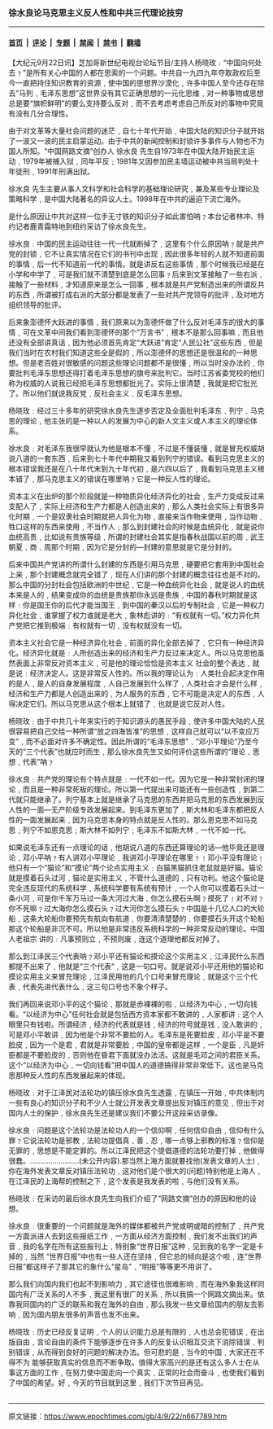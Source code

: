 ### 徐水良论马克思主义反人性和中共三代理论技穷

---

#### [首页](../../../..?n667789) &nbsp;|&nbsp; [评论](../../../../../epoch-comment?n667789) &nbsp;|&nbsp; [专题](../../../../../epoch-special?n667789) &nbsp;|&nbsp; [禁闻](../../../../../epoch-news?n667789) &nbsp;|&nbsp; [禁书](../../../../../books?n667789) &nbsp;|&nbsp; [翻墙](https://github.com/gfw-breaker/nogfw/blob/master/README.md?n667789)


<div class="post_content" id="artbody" itemprop="articleBody">
 <!-- article content begin -->
 <p>
  【大纪元9月22日讯】芝加哥新世纪电视台论坛节目/主持人杨晓玫﹕“中国向何处去﹖”是所有关心中国的人都在思索的一个问题。中共自一九四九年夺取政权后至今一直把持住知识教育的资源﹐使中国的思想界沙漠化﹐许多中国人至今还存在除去“马列﹑毛泽东思想”这世界没有其它正确思想的一元化思维﹐对一种事物或思想总是要“旗帜鲜明”的要么支持要么反对﹐而不去考虑考虑自己所反对的事物中究竟有没有几分合理性。
 </p>
 <p>
  由于对文革等大量社会问题的迷茫﹐自七十年代开始﹐中国大陆的知识分子就开始了一波又一波的民主启蒙运动。由于中共的新闻控制和封锁许多事件与人物也不为国人所知。“中国网路文摘”创办人
  <ok href="https://www.epochtimes.com/gb/tag/%E5%BE%90%E6%B0%B4%E8%89%AF.html">
   徐水良
  </ok>
  先生自1973年在中国大陆开始民主运动﹐1979年被捕入狱﹐同年平反﹔1981年又因参加民主墙运动被中共当局判处十年徒刑﹐1991年刑满出狱。
 </p>
 <p>
  <ok href="https://www.epochtimes.com/gb/tag/%E5%BE%90%E6%B0%B4%E8%89%AF.html">
   徐水良
  </ok>
  先生主要从事人文科学和社会科学的基础理论研究﹐兼及某些专业理论及策略科学﹐是中国大陆著名的异议人士。1998年在中共的逼迫下流亡海外。
 </p>
 <p>
  是什么原因让中共对这样一位手无寸铁的知识分子如此害怕呐﹖本台记者林冲、特约记者鹿青霜特地到纽约采访了徐水良先生。
 </p>
 <p>
  徐水良﹕中国的民主运动往往一代一代就断掉了﹐这里有个什么原因呐﹖就是共产党的封锁﹐它不让真实情况在它们的书刊中出现﹐因此很多年轻的人就不知道前面的事情﹐后一代不知道前一代的事情。就是讲反右这些事情﹐那个时候我已经是在小学和中学了﹐可是我们就不清楚到底是怎么回事﹖后来到文革接触了一些右派﹐接触了一些材料﹐才知道原来是怎么一回事﹐根本就是共产党制造出来的所谓反共的东西﹐所谓被打成右派的大部分都是发表了一些对共产党领导的批评﹐及对地方组织领导的批评。
 </p>
 <p>
  后来象澎德怀大跃进的事情﹐我们原来以为澎德怀做了什么反对毛泽东的很大的事情﹐可在文革中间我们看到澎德怀的那个“万言书”﹐根本不是那么回事嘛﹐而且他还没有全部讲真话﹐因为他必须首先肯定“大跃进”肯定“人民公社”这些东西﹐但是我们当时在农村我们知道这些全是假的﹐所以澎德怀的思想还是很温和的一种思想。但是老百姓对很敏感的问题这些理论问题都不是很懂﹐所以当时没办法的﹐你要批判毛泽东思想还得打着毛泽东思想的旗号来批判它。当时江苏省委党校的他们称为权威的人说我已经把毛泽东思想都批光了。实际上很清楚﹐我就是把它批光了。所以他们就说我反党﹑反社会主义﹑反毛泽东思想。
 </p>
 <p>
  杨晓玫﹕经过三十多年的研究徐水良先生逐步否定及全面批判毛泽东﹑列宁﹑马克思的理论﹐他主张的是一种以人的发展为中心的新人文主义或人本主义的理论体系。
 </p>
 <p>
  徐水良﹕对毛泽东我很早就认为他是根本不懂﹐不过是不懂装懂﹐就是冒充权威胡说八道的一套东西﹐后来到七十年代中期我又看到列宁的错误。看到马克思主义的根本错误我还是在八十年代末到九十年代初﹐是六四以后了﹐我看到马克思主义根本错了﹐那马克思主义的错误在哪里呐﹖它是一种反人性的理论。
 </p>
 <p>
  资本主义在出炉的那个阶段就是一种物质异化经济异化的社会﹐生产力变成反过来支配人了﹐实际上经济和生产力都是人创造出来的﹐那么人类社会实际上有很多异化时期﹐一个是奴隶社会时期就把人异化为物﹐直接来当作物来使用﹐当作动物﹑牲口这样的东西来使用﹐不当作人﹔那么到封建社会的时候是血统异化﹐就是说你血统高贵﹐比如说有贵族等级﹐所谓的封建社会其实是指春秋战国以前的周﹑武王朝夏﹑商﹑周那个时期﹐因为它是分封的—封建的意思就是它是分封的。
 </p>
 <p>
  后来中国共产党讲的所谓什么封建的东西是引用马克思﹐硬要把它套用到中国社会上来﹐那个封建概念就完全错了﹐现在人们讲的那个封建的概念往往也是不对的。那么中国的分封社会包括欧洲的中世纪﹐它是一种血统异化社会﹐就是说人的血统本来是人的﹐结果变成你的血统是贵族那你永远是贵族﹐中国的春秋时期就是这样﹕你是国王你的后代才能当国王﹐到中国的秦汉以后的专制社会﹐它是一种权力异化社会﹐谁掌握了权力谁就是老大﹐象林彪讲的﹕“有权就有一切。”权力异化共产党把它推到极端﹕有权就有一切﹐没有权就没有一切。
 </p>
 <p>
  资本主义社会它是一种经济异化社会﹐前面的异化全部去掉了﹐它只有一种经济异化。经济异化就是﹕人所创造出来的经济和生产力反过来决定人。所以马克思他虽然表面上非常反对资本主义﹐可是他的理论恰恰是资本主义  社会的整个表达﹐就是说﹕经济决定人。这是非常反人性的。所以我的理论认为﹕人类社会起决定作用的是人﹐是人的自身发展程度﹐人自己发展到什么样了﹐人类社会才会是什么样﹐经济和生产力都是人创造出来的﹐为人服务的东西﹐它不可能是决定人的东西﹐人得决定它们。所以马克思从这个根本上就错了﹐也就是说它反对人性。
 </p>
 <p>
  杨晓玫﹕由于中共几十年来实行的于知识源头的愚民手段﹐使许多中国大陆的人民很容易把自己交给一种所谓“放之四海皆准”的思想﹐这样自己就可以“以不变应万变”﹐而不必面对许多不确定性。因此所谓的“毛泽东思想”﹑“邓小平理论”乃至今天的“三个代表”也就应时而生﹐那么徐水良先生又如何评价这些所谓的“理论﹑思想﹑代表”呐﹖
 </p>
 <p>
  徐水良﹕共产党的理论有个特点就是﹕一代不如一代。因为它是一种非常封闭的理论﹐而且是一种非常死板的理论。所以第一代提出来可能还有一些创造性﹐到第二代就只能继承了。列宁基本上就是继承了马克思的东西并把马克思的东西发展到反人性的一面—无产阶级专政发展起来。到毛泽东更加了﹐斯大林和毛泽东都把反人性的一面发展起来﹐因为马克思本身的特点就是反人性的。那么恩克思不如马克思﹔列宁不如恩克思﹔斯大林不如列宁﹔毛泽东不如斯大林﹐一代不如一代。
 </p>
 <p>
  如果说毛泽东还有一点理论的话﹐他胡说八道的东西还算理论的话—他毕竟还是理论﹐邓小平呐﹖有人讲邓小平理论﹐我讲邓小平理论在哪里﹖﹗邓小平没有理论﹗他只有一个“猫论”和“摸论”两个论点实用主义﹕白猫黑猫抓住老鼠就是好猫。猫论就是摸着石头过河﹐猫论是实用主义﹐不管什么道德的﹐只有功利。他这个猫论是完全违反现代的系统科学﹐系统科学要有系统有预计﹐一个人你可以摸着石头过一条小河﹐可是你千军万马过一条大河过大海﹐你怎么摸石头啊﹖摸死了﹗对不对﹖你不死嘛﹖过大海你怎么摸石头﹖过大河你怎么摸石头﹖中国是十几亿人口的大轮船﹐这条大轮船你要预先有航向有航道﹐你要清清楚楚的﹐你要摸石头开这个轮船那这个轮船是非沉不可。所以他是非常违反系统科学的一种非常反动的理论。中国人老祖宗 讲的﹕凡事预则立﹐不预则废﹐连这个道理他都反对掉了。
 </p>
 <p>
  那么到江泽民三个代表呐﹖邓小平还有猫论和摸论这个实用主义﹐江泽民什么东西都提不出来了﹐他就是“三个代表”﹐这是一句口号。就是说邓小平还用他的猫论和摸论实用主义来冒充理论﹐江泽民用他的几个口号来冒充理论﹐就是这个三个代表﹐代表先进代表什么﹐这三句口号也不象个样子。
 </p>
 <p>
  我们再回来说邓小平的这个猫论﹐那就是赤裸裸的啦﹐以经济为中心﹐一切向钱看。“以经济为中心”任何社会就是包括西方资本家都不敢讲的﹐人家都讲﹕这个人眼里只有钱啦。所谓经济﹐经济的代表就是钱﹐经济的符号就是钱﹐没人敢讲的﹐可是邓小平敢讲﹐因为他是个非常不要脸的人。毛泽东是死要脸皮﹐邓小平是不要脸皮﹐因为一个是君﹐君就是非常要脸﹐中国的皇帝都是这样﹐一个是臣﹐凡是奸臣都是不要脸皮的﹐否则他在昏君下面就没办法活。这就是毛邓之间的君臣关系。这个“以经济为中心﹐一切向钱看”把中国人的道德搞得非常非常低下。这也是马克思那种反人性的东西发展起来的体现。
 </p>
 <p>
  杨晓玫﹕对于江泽民对法轮功的镇压徐水良先生透露﹐在镇压一开始﹐中共体制内一些有良心的知识分子和不少人士就公开发表文章提出反对镇压的意见﹐但出于对国内人士的保护﹐徐水良先生还是建议我们不要公开这段采访录像。
 </p>
 <p>
  徐水良﹕问题是这个法轮功是法轮功人的一个信仰啊﹐任何信仰自由﹐信仰有什么罪﹖它说法轮功是邪教﹐法轮功提倡真﹑善﹑忍﹐哪一点够上邪教的标准﹖信仰是无罪的﹐思想是不能定罪的。所以江泽民把这个提倡道德的法轮功要打掉﹐他做得很蠢。……………………(未公开内容).那当然上海方面就要找他(发表文章的人士)﹐你在海外发表文章反对镇压法轮功﹐这对他们是个很大的(问题)特别他是上海人﹐在江泽民的上海帮的控制之下﹐这个发表是我发表的啦﹐与他们没有关系。
 </p>
 <p>
  杨晓玫﹕在采访的最后徐水良先生向我们介绍了“网路文摘”创办的原因和他的设想。
 </p>
 <p>
  徐水良﹕很重要的一个问题就是海外的媒体都被共产党或明或暗的控制了﹐共产党一方面派进人去到这些报纸工作﹐一方面从经济方面控制﹐我们发不出我们的声音﹐我的名字在所有这些报刊上﹐特别象“世界日报”这种﹐见到我的名字一定是卡掉的﹐当然 “世界日报”中也有一些人还在坚持﹐但它总的倾向是这个啦﹐连“世界日报”都这样子了那其它的象什么“星岛”﹑“明报”等等更不用讲了。
 </p>
 <p>
  那么我们向国内我们也起不到影响力﹐其它途径也很难影响﹐而在海外象我这样同国内有广泛关系的人不多﹐我这里有很广的关系﹐所以我搞一个网路文摘出来。依靠我同国内的广泛的联系和我在海外的自由﹐那么我发一些文章给国内的朋友去影响﹐因为国内朋友很多的声音也发不出来。
 </p>
 <p>
  杨晓玫﹕历史已经反复证明﹐个人的认识能力总是有限的﹐人也总会犯错误﹐在出版自由﹑言论自由的条件下能够逐步在许多人的反复认识相互交流下消除错误﹑判别错误﹐从而得到良好的问题的解决办法。但可悲的是﹐当今的中国﹐大家还在不得不为 能够获取真实的信息而不断争取。值得大家高兴的是还有这么多人士在从事这方面的工作﹐在努力使中国走向一个真实﹑正常的社会而奋斗﹐也使我们看到了中国的希望。好﹐今天的节目就到这里﹐我们下次节目再见。
  <br/>
  <font color="#ffffff">
   (http://www.dajiyuan.com)
  </font>
 </p>
 <!-- article content end -->
 <div id="below_article_ad">
 </div>
</div>


---

原文链接：https://www.epochtimes.com/gb/4/9/22/n667789.htm